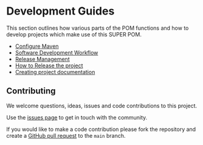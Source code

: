 # Development Guides

This section outlines how various parts of the POM functions and how to develop projects which make use of this SUPER POM.

- [Configure Maven](../../developers/infrastrcture/configure_maven.md)
- [Software Development Workflow](../../developers/technical/development_workflow.md)
- [Release Management](../../developers/technical/release_management.md)
- [How to Release the project](../../developers/technical/release_project.md)
- [Creating project documentation](./documentation_guide.md)

## Contributing

We welcome questions, ideas, issues and code contributions to this project.

Use the [issues page](https://github.com/PallasSystems/typr/issues) to get in touch with the community.

If you would like to make a code contribution please fork the repository and create a
[GitHub pull request](https://help.github.com/en/github/collaborating-with-issues-and-pull-requests) to the `main` branch.
